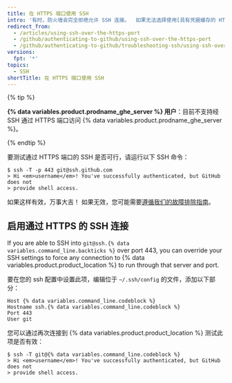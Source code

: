 ```yaml
---
title: 在 HTTPS 端口使用 SSH
intro: '有时，防火墙会完全拒绝允许 SSH 连接。  如果无法选择使用[具有凭据缓存的 HTTPS 克隆](/github/getting-started-with-github/caching-your-github-credentials-in-git)，您可以尝试使用通过 HTTPS 端口建立的 SSH 连接克隆。  大多数防火墙规则应允许此操作，但代理服务器可能会干扰。'
redirect_from:
  - /articles/using-ssh-over-the-https-port
  - /github/authenticating-to-github/using-ssh-over-the-https-port
  - /github/authenticating-to-github/troubleshooting-ssh/using-ssh-over-the-https-port
versions:
  fpt: '*'
topics:
  - SSH
shortTitle: 在 HTTPS 端口使用 SSH
---
```


{% tip %}

**{% data variables.product.prodname_ghe_server %} 用户**：目前不支持经 SSH 通过 HTTPS 端口访问 {% data variables.product.prodname_ghe_server %}。

{% endtip %}

要测试通过 HTTPS 端口的 SSH 是否可行，请运行以下 SSH 命令：

```shell
$ ssh -T -p 443 git@ssh.github.com
> Hi <em>username</em>! You've successfully authenticated, but GitHub does not
> provide shell access.
```

如果这样有效，万事大吉！ 如果无效，您可能需要[遵循我们的故障排除指南](/articles/error-permission-denied-publickey)。

## 启用通过 HTTPS 的 SSH 连接

If you are able to SSH into `git@ssh.{% data variables.command_line.backticks %}` over port 443, you can override your SSH settings to force any connection to {% data variables.product.product_location %} to run through that server and port.

要在您的 ssh 配置中设置此项，编辑位于 `~/.ssh/config` 的文件，添加以下部分：

```
Host {% data variables.command_line.codeblock %}
Hostname ssh.{% data variables.command_line.codeblock %}
Port 443
User git
```

您可以通过再次连接到 {% data variables.product.product_location %} 测试此项是否有效：

```shell
$ ssh -T git@{% data variables.command_line.codeblock %}
> Hi <em>username</em>! You've successfully authenticated, but GitHub does not
> provide shell access.
```
